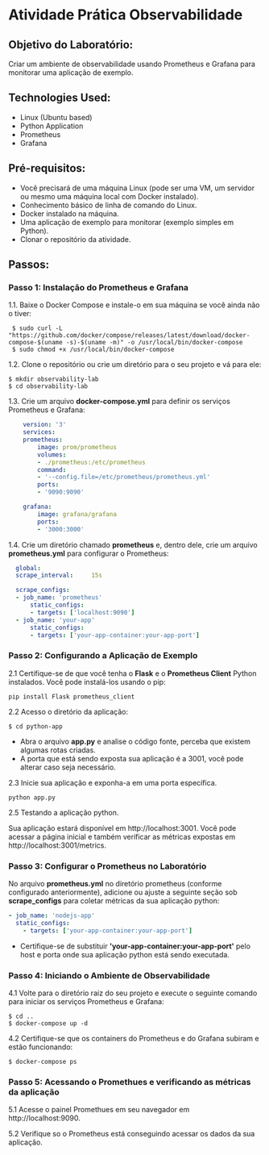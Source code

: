 # Atividade Prática Observabilidade

## Objetivo do Laboratório:

Criar um ambiente de observabilidade usando Prometheus e Grafana para monitorar uma aplicação de exemplo.

## Technologies Used:

* Linux (Ubuntu based)
* Python Application
* Prometheus
* Grafana

## Pré-requisitos:

* Você precisará de uma máquina Linux (pode ser uma VM, um servidor ou mesmo uma máquina local com Docker instalado).
* Conhecimento básico de linha de comando do Linux.
* Docker instalado na máquina.
* Uma aplicação de exemplo para monitorar (exemplo simples em Python).
* Clonar o repositório da atividade.

## Passos:

### Passo 1: Instalação do Prometheus e Grafana

1.1. Baixe o Docker Compose e instale-o em sua máquina se você ainda não o tiver:

  
   ```console
    $ sudo curl -L "https://github.com/docker/compose/releases/latest/download/docker-compose-$(uname -s)-$(uname -m)" -o /usr/local/bin/docker-compose
    $ sudo chmod +x /usr/local/bin/docker-compose
   ```
  
    
1.2. Clone o repositório ou crie um diretório para o seu projeto e vá para ele:

    $ mkdir observability-lab
    $ cd observability-lab

1.3. Crie um arquivo **docker-compose.yml** para definir os serviços Prometheus e Grafana:


```yaml
    version: '3'
    services:
    prometheus:
        image: prom/prometheus
        volumes:
        - ./prometheus:/etc/prometheus
        command:
        - '--config.file=/etc/prometheus/prometheus.yml'
        ports:
        - '9090:9090'

    grafana:
        image: grafana/grafana
        ports:
        - '3000:3000'
```

1.4. Crie um diretório chamado **prometheus** e, dentro dele, crie um arquivo **prometheus.yml** para configurar o Prometheus:

  ```yaml
    global:
    scrape_interval:     15s

    scrape_configs:
    - job_name: 'prometheus'
        static_configs:
        - targets: ['localhost:9090']
    - job_name: 'your-app'
        static_configs:
        - targets: ['your-app-container:your-app-port']
  ```

### Passo 2: Configurando a Aplicação de Exemplo

2.1 Certifique-se de que você tenha o **Flask** e o **Prometheus Client** Python instalados. Você pode instalá-los usando o pip:

    pip install Flask prometheus_client

2.2 Acesso o diretório da aplicação:

    $ cd python-app

* Abra o arquivo **app.py** e analise o código fonte, perceba que existem algumas rotas criadas.
* A porta que está sendo exposta sua aplicação é a 3001, você pode alterar caso seja necessário.


2.3 Inicie sua aplicação e exponha-a em uma porta específica.

```console
python app.py
```

2.5 Testando a aplicação python.

Sua aplicação estará disponível em http://localhost:3001. Você pode acessar a página inicial e também verificar as métricas expostas em http://localhost:3001/metrics.

### Passo 3: Configurar o Prometheus no Laboratório 

No arquivo **prometheus.yml** no diretório prometheus (conforme configurado anteriormente), adicione ou ajuste a seguinte seção sob **scrape_configs** para coletar métricas da sua aplicação python:


```yaml
- job_name: 'nodejs-app'
  static_configs:
    - targets: ['your-app-container:your-app-port']
```

* Certifique-se de substituir **'your-app-container:your-app-port'** pelo host e porta onde sua aplicação python está sendo executada.

### Passo 4: Iniciando o Ambiente de Observabilidade

4.1 Volte para o diretório raiz do seu projeto e execute o seguinte comando para iniciar os serviços Prometheus e Grafana:

```console
$ cd ..
$ docker-compose up -d
```

4.2 Certifique-se que os containers do Prometheus e do Grafana subiram e estão funcionando:

```console
$ docker-compose ps
```

### Passo 5: Acessando o Promethues e verificando as métricas da aplicação

5.1 Acesse o painel Promethues em seu navegador em http://localhost:9090.

5.2 Verifique so o Prometheus está conseguindo acessar os dados da sua aplicação. 